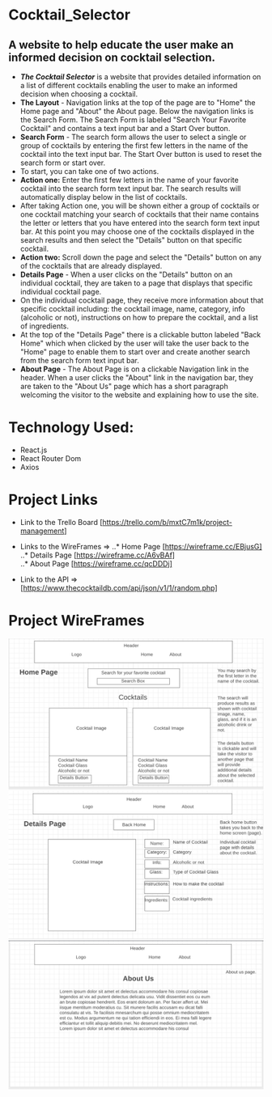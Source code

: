 # Cocktail_Selector
## A website to help educate the user make an informed decision on cocktail selection.
* **_The Cocktail Selector_** is a website that provides detailed information on a list of different cocktails enabling the user to make an informed decision when choosing a cocktail. 
* **The Layout** - Navigation links at the top of the page are to "Home" the Home page and "About" the About page. Below the navigation links is the Search Form. The Search Form is labeled "Search Your Favorite Cocktail" and contains a text input bar and a Start Over button.
* **Search Form** - The search form allows the user to select a single or group of cocktails by entering the first few letters in the name of the cocktail into the text input bar. The Start Over button is used to reset the search form or start over.
* To start, you can take one of two actions.
* **Action one:** Enter the first few letters in the name of your favorite cocktail into the search form text input bar. The search results will automatically display below in the list of cocktails.
* After taking Action one, you will be shown either a group of cocktails or one cocktail matching your search of cocktails that their name contains the letter or letters that you have entered into the search form text input bar. At this point you may choose one of the cocktails displayed in the search results and then select the "Details" button on that specific cocktail.
* **Action two:** Scroll down the page and select the "Details" button on any of the cocktails that are already displayed.
* **Details Page** - When a user clicks on the "Details" button on an individual cocktail, they are taken to a page that displays that specific individual cocktail page.
* On the individual cocktail page, they receive more information about that specific cocktail including: the cocktail image, name, category, info (alcoholic or not), instructions on how to prepare the cocktail, and a list of ingredients.
* At the top of the "Details Page" there is a clickable button labeled "Back Home" which when clicked by the user will take the user back to the "Home" page to enable them to start over and create another search from the search form text input bar.
* **About Page** - The About Page is on a clickable Navigation link in the header. When a user clicks the "About" link in the navigation bar, they are taken to the "About Us" page which has a short paragraph welcoming the visitor to the website and explaining how to use the site.

# Technology Used:
* React.js
* React Router Dom
* Axios

# Project Links
* Link to the Trello Board [https://trello.com/b/mxtC7m1k/project-management] 

* Links to the WireFrames => 
..* Home Page [https://wireframe.cc/EBjusG]  
..* Details Page [https://wireframe.cc/A6vBAf]  
..* About Page [https://wireframe.cc/qcDDDj]

* Link to the API => [https://www.thecocktaildb.com/api/json/v1/1/random.php]

# Project WireFrames
<img src="cocktail-selector/images/prh.png" alt="Wireframe-Home">
<img src="cocktail-selector/images/p2d.png" alt="Wireframe-Details">
<img src="cocktail-selector/images/p2a.png" alt="Wireframe-About">



